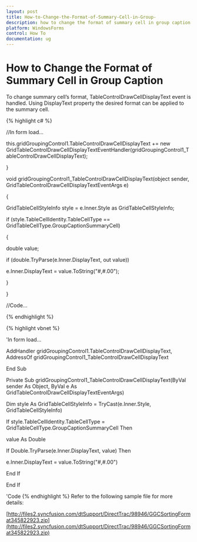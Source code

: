 ```yaml
---
layout: post
title: How-to-Change-the-Format-of-Summary-Cell-in-Group-
description: how to change the format of summary cell in group caption
platform: WindowsForms
control: How To
documentation: ug
---
```


# How to Change the Format of Summary Cell in Group Caption

To change summary cell’s format, TableControlDrawCellDisplayText event is handled. Using DisplayText property the desired format can be applied to the summary cell.

{% highlight c# %}

//In form load...

this.gridGroupingControl1.TableControlDrawCellDisplayText += new GridTableControlDrawCellDisplayTextEventHandler(gridGroupingControl1_TableControlDrawCellDisplayText);

}

void gridGroupingControl1_TableControlDrawCellDisplayText(object sender, GridTableControlDrawCellDisplayTextEventArgs e)

{

GridTableCellStyleInfo style = e.Inner.Style as GridTableCellStyleInfo;

if (style.TableCellIdentity.TableCellType ==         GridTableCellType.GroupCaptionSummaryCell)

  {

   double value;

   if (double.TryParse(e.Inner.DisplayText, out value))

   e.Inner.DisplayText = value.ToString("#,#.00");

  }

}

//Code...


{% endhighlight  %}


{% highlight vbnet %}

'In form load...

AddHandler gridGroupingControl1.TableControlDrawCellDisplayText, AddressOf gridGroupingControl1_TableControlDrawCellDisplayText

End Sub



Private Sub gridGroupingControl1_TableControlDrawCellDisplayText(ByVal sender As Object, ByVal e As GridTableControlDrawCellDisplayTextEventArgs)



Dim style As GridTableCellStyleInfo = TryCast(e.Inner.Style, GridTableCellStyleInfo)

If style.TableCellIdentity.TableCellType = GridTableCellType.GroupCaptionSummaryCell Then

value As Double

If Double.TryParse(e.Inner.DisplayText, value) Then

e.Inner.DisplayText = value.ToString("#,#.00")

End If

End If

'Code
{% endhighlight  %}
Refer to the following sample file for more details:

[http://files2.syncfusion.com/dtSupport/DirectTrac/98946/GGCSortingFormat345822923.zip](http://files2.syncfusion.com/dtSupport/DirectTrac/98946/GGCSortingFormat345822923.zip)

